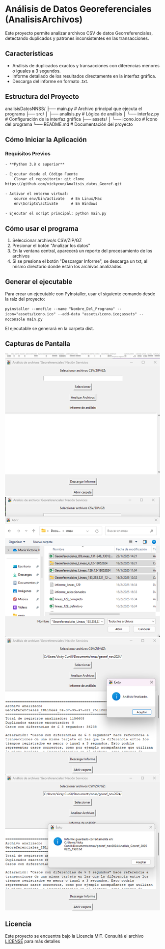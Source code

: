 # Análisis de Datos Georeferenciales (AnalisisArchivos)

Este proyecto permite analizar archivos CSV de datos Georreferenciales, detectando duplicados y patrones inconsistentes en las transacciones.

## **Características**
- Análisis de duplicados exactos y transacciones con diferencias menores o iguales a 3 segundos.
- Informe detallado de los resultados directamente en la interfaz gráfica.
- Descarga del informe en formato .txt.

## **Estructura del Proyecto**
analisisDatosNNSS/
├── main.py                # Archivo principal que ejecuta el programa
├── src/
│   ├── analisis.py        # Lógica de análisis
│   └── interfaz.py        # Configuración de la interfaz gráfica
├── assets/
│   └── icono.ico          # Ícono del programa
└── README.md              # Documentación del proyecto


##  **Cómo Iniciar la Aplicación**
### **Requisitos Previos**

    - **Python 3.8 o superior**

    - Ejecutar desde el Código Fuente
        Clonar el repositorio: git clone https://github.com/vickycun/Analisis_datos_Georef.git

    - Activar el entorno virtual:
        source env/bin/activate   # En Linux/Mac
        env\Scripts\activate      # En Windows

    - Ejecutar el script principal: python main.py


## **Cómo usar el programa**
1. Seleccionar archivo/s CSV/ZIP/GZ
2. Presionar el botón "Analizar los datos"
3. En la ventana central, aparecerá un reporte del procesamiento de los archivos
3. Si se presiona el botón "Descargar Informe", se descarga un txt, al mismo directorio donde están los archivos analizados.


## **Generar el ejecutable**
Para crear un ejecutable con PyInstaller, usar el siguiente comando desde la raíz del proyecto:

`pyinstaller --onefile --name "Nombre_Del_Programa" --icon="assets/icono.ico" --add-data "assets/icono.ico;assets" --noconsole main.py` 

El ejecutable se generará en la carpeta dist.

## Capturas de Pantalla
![Ejemplo de un archivo csv insumo del análisis](assets/screenshots/ejemplo_archivo_csv_a_analizar.png)
![Captura de pantalla principal del programa](assets/screenshots/pantalla_principal01.png)
![Captura de pantalla selección de archivos](assets/screenshots/pantalla_principal02_seleccion_archivos.png)
![Captura de pantalla análisis finalizado](assets/screenshots/pantalla_principal03.png)
![Captura de pantalla descarga de informe](assets/screenshots/pantalla_principal04.png)


## **Licencia**  
Este proyecto se encuentra bajo la Licencia MIT. Consultá el archivo [LICENSE](LICENSE) para más detalles
